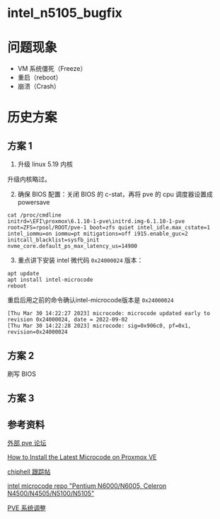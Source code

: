 # intel_n5105_bugfix

# 问题现象

* VM 系统僵死（Freeze）
* 重启（reboot）
* 崩溃（Crash）

# 历史方案

## 方案 1

1. 升级 linux 5.19 内核

升级内核略过。

2. 确保 BIOS 配置：关闭 BIOS 的 c-stat，再将 pve 的 cpu 调度器设置成 powersave

```shell
cat /proc/cmdline
initrd=\EFI\proxmox\6.1.10-1-pve\initrd.img-6.1.10-1-pve root=ZFS=rpool/ROOT/pve-1 boot=zfs quiet intel_idle.max_cstate=1 intel_iommu=on iommu=pt mitigations=off i915.enable_guc=2 initcall_blacklist=sysfb_init nvme_core.default_ps_max_latency_us=14900
```

3. 重点讲下安装 intel 微代码 ``0x24000024`` 版本：

```shell
apt update
apt install intel-microcode
reboot
```

重启后用之前的命令确认intel-microcode版本是 ``0x24000024``

```shell
[Thu Mar 30 14:22:27 2023] microcode: microcode updated early to revision 0x24000024, date = 2022-09-02
[Thu Mar 30 14:22:28 2023] microcode: sig=0x906c0, pf=0x1, revision=0x24000024
```

## 方案 2

刷写 BIOS

## 方案 3

## 参考资料

[外部 pve 论坛](https://forum.proxmox.com/threads/vm-freezes-irregularly.111494/page-31)

[How to Install the Latest Microcode on Proxmox VE](https://cyrusyip.org/en/post/2023/01/31/install-microcode-on-proxmox/)

[chiphell 跟踪帖](https://www.chiphell.com/forum.php?mod=viewthread&tid=2446440&extra=&ordertype=1&page=1&mobile=no)

[intel microcode repo "Pentium N6000/N6005, Celeron N4500/N4505/N5100/N5105"](https://github.com/intel/Intel-Linux-Processor-Microcode-Data-Files/releases)

[PVE 系统调整](https://gitee.com/callmer/pve_toss_notes/blob/master/03.PVE%E7%B3%BB%E7%BB%9F%E8%B0%83%E6%95%B4.md)

